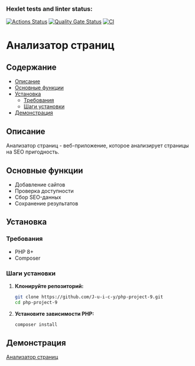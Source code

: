 ### Hexlet tests and linter status:
[![Actions Status](https://github.com/J-u-i-c-y/php-project-9/actions/workflows/hexlet-check.yml/badge.svg)](https://github.com/J-u-i-c-y/php-project-9/actions)
[![Quality Gate Status](https://sonarcloud.io/api/project_badges/measure?project=J-u-i-c-y_php-project-9&metric=alert_status)](https://sonarcloud.io/summary/new_code?id=J-u-i-c-y_php-project-9)
[![CI](https://github.com/J-u-i-c-y/php-project-9/actions/workflows/ci.yml/badge.svg)](https://github.com/J-u-i-c-y/php-project-9/actions/workflows/ci.yml)

# Анализатор страниц

## Содержание
*   [Описание](#описание)
*   [Основные функции](#основные-функции)
*   [Установка](#установка)
    *   [Требования](#требования)
    *   [Шаги установки](#шаги-установки)
*   [Демонстрация](#демонстрация)

## Описание
Анализатор страниц - веб-приложение, которое анализирует страницы на SEO пригодность.

## Основные функции
*   Добавление сайтов
*   Проверка доступности
*   Сбор SEO-данных
*   Сохранение результатов

## Установка
### Требования
* PHP 8+
* Composer
### Шаги установки
1.  **Клонируйте репозиторий:**

    ```bash
    git clone https://github.com/J-u-i-c-y/php-project-9.git
    cd php-project-9
    ```

2.  **Установите зависимости PHP:**

    ```bash
    composer install
    ```

## Демонстрация
[Анализатор страниц](https://php-project-9-555n.onrender.com/)